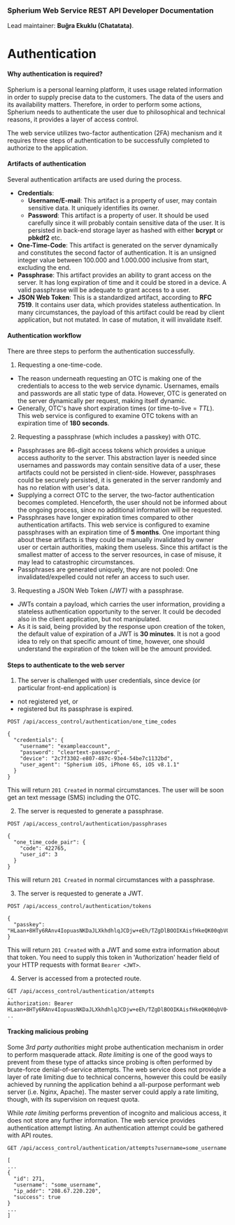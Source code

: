 ### Spherium Web Service REST API Developer Documentation

Lead maintainer: **Buğra Ekuklu (Chatatata)**.

# Authentication

#### Why authentication is required?
Spherium is a personal learning platform, it uses usage related information in order to supply precise data to the customers. The data of the users and its availability matters. Therefore, in order to perform some actions, Spherium needs to authenticate the user due to philosophical and technical reasons, it provides a layer of access control.

The web service utilizes two-factor authentication (2FA) mechanism and it requires three steps of authentication to be successfully completed to authorize to the application.

#### Artifacts of authentication
Several authentication artifacts are used during the process.
* **Credentials**:
  * **Username/E-mail**: This artifact is a property of user, may contain sensitive data. It uniquely identifies its owner.
  * **Password**: This artifact is a property of user. It should be used carefully since it will probably contain sensitive data of the user. It is persisted in back-end storage layer as hashed with either **bcrypt** or **pbkdf2** etc.
* **One-Time-Code**: This artifact is generated on the server dynamically and constitutes the second factor of authentication. It is an unsigned integer value between 100.000 and 1.000.000 inclusive from start, excluding the end.
* **Passphrase**: This artifact provides an ability to grant access on the server. It has long expiration of time and it could be stored in a device. A valid passphrase will be adequate to grant access to a user.
* **JSON Web Token**: This is a standardized artifact, according to **RFC 7519**. It contains user data, which provides stateless authentication. In many circumstances, the payload of this artifact could be read by client application, but not mutated. In case of mutation, it will invalidate itself.

#### Authentication workflow
There are three steps to perform the authentication successfully.
1. Requesting a one-time-code.
  * The reason underneath requesting an OTC is making one of the credentials to access to the web service dynamic. Usernames, emails and passwords are all static type of data. However, OTC is generated on the server dynamically per request, making itself dynamic.
  * Generally, OTC's have short expiration times (or time-to-live = *TTL*). This web service is configured to examine OTC tokens with an expiration time of **180 seconds**.
2. Requesting a passphrase (which includes a passkey) with OTC.
  * Passphrases are 86-digit access tokens which provides a unique access authority to the server. This abstraction layer is needed since usernames and passwords may contain sensitive data of a user, these artifacts could not be persisted in client-side. However, passphrases could be securely persisted, it is generated in the server randomly and has no relation with user's data.
  * Supplying a correct OTC to the server, the two-factor authentication becomes completed. Henceforth, the user should not be informed about the ongoing process, since no additional information will be requested.
  * Passphrases have longer expiration times compared to other authentication artifacts. This web service is configured to examine passphrases with an expiration time of **5 months**. One important thing about these artifacts is they could be manually invalidated by owner user or certain authorities, making them useless. Since this artifact is the smallest matter of access to the server resources, in case of misuse, it may lead to catastrophic circumstances.
  * Passphrases are generated uniquely, they are not pooled: One invalidated/expelled could not refer an access to such user.
3. Requesting a JSON Web Token *(JWT)* with a passphrase.
  * JWTs contain a payload, which carries the user information, providing a stateless authentication opportunity to the server. It could be decoded also in the client application, but not manipulated.
  * As it is said, being provided by the response upon creation of the token, the default value of expiration of a JWT is **30 minutes**. It is not a good idea to rely on that specific amount of time, however, one should understand the expiration of the token will be the amount provided.

#### Steps to authenticate to the web server
1. The server is challenged with user credentials, since device (or particular front-end application) is
  * not registered yet, or
  * registered but its passphrase is expired.

  ```
  POST /api/access_control/authentication/one_time_codes

  {
    "credentials": {
      "username": "exampleaccount",
      "password": "cleartext-password",
      "device": "2c7f3302-e807-487c-93e4-54be7c1132bd",
      "user_agent": "Spherium iOS, iPhone 6S, iOS v8.1.1"
    }
  }
  ```

  This will return `201 Created` in normal circumstances. The user will be soon get an text message (SMS) including the OTC.

2. The server is requested to generate a passphrase.

  ```
  POST /api/access_control/authentication/passphrases

  {
    "one_time_code_pair": {
      "code": 422765,
      "user_id": 3
    }
  }
  ```

  This will return `201 Created` in normal circumstances with a passphrase.

3. The server is requested to generate a JWT.

  ```
  POST /api/access_control/authentication/tokens

  {
    "passkey": "HLaan+8HTy6RAnv4IopuasNKDaJLXkhdhlqJCDjw+eEh/TZgDlBOOIKAisfHkeQK00qbV0+3Tj600YdlPVnKOA"
  }
  ```

  This will return `201 Created` with a JWT and some extra information about that token. You need to supply this token in 'Authorization' header field of your HTTP requests with format `Bearer <JWT>`.

4. Server is accessed from a protected route.

  ```
  GET /api/access_control/authentication/attempts
  ..
  Authorization: Bearer HLaan+8HTy6RAnv4IopuasNKDaJLXkhdhlqJCDjw+eEh/TZgDlBOOIKAisfHkeQK00qbV0+3Tj600YdlPVnKOA
  ..

  ```

#### Tracking malicious probing
Some *3rd party authorities* might probe authentication mechanism in order to perform masquerade attack. *Rate limiting* is one of the good ways to prevent from these type of attacks since probing is often performed by brute-force denial-of-service attempts. The web service does not provide a layer of rate limiting due to technical concerns, however this could be easily achieved by running the application behind a all-purpose performant web server (i.e. Nginx, Apache). The master server could apply a rate limiting, though, with its supervision on request quota.

While *rate limiting* performs prevention of incognito and malicious access, it does not store any further information. The web service provides authentication attempt listing. An authentication attempt could be gathered with API routes.

`GET /api/access_control/authentication/attempts?username=some_username`

```
[
...
{
  "id": 271,
  "username": "some_username",
  "ip_addr": "208.67.220.220",
  "success": true
}
...
]
```
